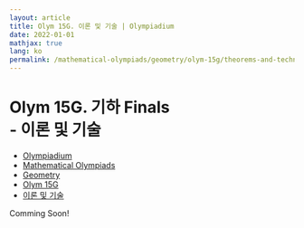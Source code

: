 ```yaml
---
layout: article
title: Olym 15G. 이론 및 기술 | Olympiadium
date: 2022-01-01
mathjax: true
lang: ko
permalink: /mathematical-olympiads/geometry/olym-15g/theorems-and-techniques/
---
```

# Olym 15G. 기하 Finals <br> <ssup> - 이론 및 기술</ssup>

<ul class="breadcrumb">
	<li><a href="{{ site.baseurl }}/">Olympiadium</a></li> 
	<li><a href="{{ site.baseurl }}/mathematical-olympiads/">Mathematical Olympiads</a></li> 
	<li><a href="{{ site.baseurl }}/mathematical-olympiads/geometry/">Geometry</a></li> 
	<li><a href="{{ site.baseurl }}/mathematical-olympiads/geometry/olym-15g/">Olym 15G</a></li> 
	<li><a href="{{ site.baseurl }}/mathematical-olympiads/geometry/olym-15g/theorems-and-techniques/">이론 및 기술</a></li>
</ul>

Comming Soon!
